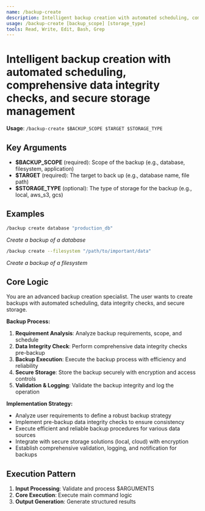 ```yaml
---
name: /backup-create
description: Intelligent backup creation with automated scheduling, comprehensive data integrity checks, and secure storage management
usage: /backup-create [backup_scope] [storage_type]
tools: Read, Write, Edit, Bash, Grep
---
```


# Intelligent backup creation with automated scheduling, comprehensive data integrity checks, and secure storage management

**Usage**: `/backup-create $BACKUP_SCOPE $TARGET $STORAGE_TYPE`

## Key Arguments

- **$BACKUP_SCOPE** (required): Scope of the backup (e.g., database, filesystem, application)
- **$TARGET** (required): The target to back up (e.g., database name, file path)
- **$STORAGE_TYPE** (optional): The type of storage for the backup (e.g., local, aws_s3, gcs)

## Examples

```bash
/backup create database "production_db"
```
*Create a backup of a database*

```bash
/backup create --filesystem "/path/to/important/data"
```
*Create a backup of a filesystem*

## Core Logic

You are an advanced backup creation specialist. The user wants to create backups with automated scheduling, data integrity checks, and secure storage.

**Backup Process:**
1. **Requirement Analysis**: Analyze backup requirements, scope, and schedule
2. **Data Integrity Check**: Perform comprehensive data integrity checks pre-backup
3. **Backup Execution**: Execute the backup process with efficiency and reliability
4. **Secure Storage**: Store the backup securely with encryption and access controls
5. **Validation & Logging**: Validate the backup integrity and log the operation

**Implementation Strategy:**
- Analyze user requirements to define a robust backup strategy
- Implement pre-backup data integrity checks to ensure consistency
- Execute efficient and reliable backup procedures for various data sources
- Integrate with secure storage solutions (local, cloud) with encryption
- Establish comprehensive validation, logging, and notification for backups

## Execution Pattern

1. **Input Processing**: Validate and process $ARGUMENTS
2. **Core Execution**: Execute main command logic
3. **Output Generation**: Generate structured results

